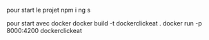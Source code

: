 pour start le projet
npm i
ng s 

pour start avec docker 
docker build -t dockerclickeat . 
docker run -p 8000:4200 dockerclickeat 
